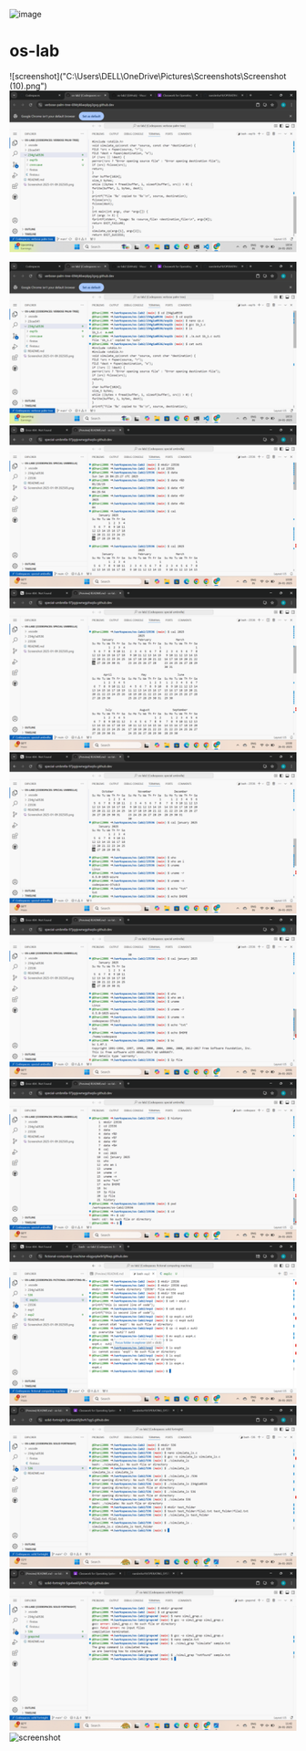 ![image](https://github.com/user-attachments/assets/76b9d372-d969-4d3a-b53e-68935b9d40dd)
# os-lab
![screenshot]("C:\Users\DELL\OneDrive\Pictures\Screenshots\Screenshot (10).png")
![screenshot](OS1.png)

![screenshot](OS2.png)
![screenshot](Screenshot(30).png)
![screenshot](Screenshot(31).png)
![screenshot](Screenshot(32).png)
![screenshot](Screenshot(33).png)
![screenshot](Screenshot(34).png)
![screenshot](Screenshot(35).png)
![screenshot](Screenshot(36).png)
![screenshot](Screenshot(37).png)
![screenshot](screenshot(38).png)
